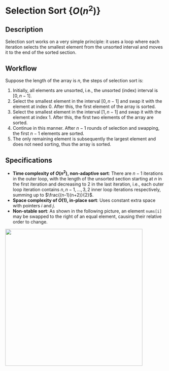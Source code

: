 # Selection Sort {$O(n^2)$}

## Description

Selection sort works on a very simple principle: it uses a loop where each iteration selects the smallest element from the unsorted interval and moves it to the end of the sorted section.

## Workflow

Suppose the length of the array is $n$, the steps of selection sort is:

1. Initially, all elements are unsorted, i.e., the unsorted (index) interval is $[0, n - 1]$.
2. Select the smallest element in the interval $[0, n - 1]$ and swap it with the element at index 0. After this, the first element of the array is sorted.
3. Select the smallest element in the interval $[1, n - 1]$ and swap it with the element at index 1. After this, the first two elements of the array are sorted.
4. Continue in this manner. After $n - 1$ rounds of selection and swapping, the first $n - 1$ elements are sorted.
5. The only remaining element is subsequently the largest element and does not need sorting, thus the array is sorted.

## Specifications

- **Time complexity of $O(n^2)$, non-adaptive sort**: There are $n - 1$ iterations in the outer loop, with the length of the unsorted section starting at $n$ in the first iteration and decreasing to $2$ in the last iteration, i.e., each outer loop iteration contains $n, n - 1, \ldots, 3, 2$ inner loop iterations respectively, summing up to $\frac{(n-1)(n+2)}{2}$.
- **Space complexity of $O(1)$, in-place sort**: Uses constant extra space with pointers $i$ and $j$.
- **Non-stable sort**: As shown in the following picture, an element `nums[i]` may be swapped to the right of an equal element, causing their relative order to change.

<img src="non_stable.jpg" style="width:4.5in" />
